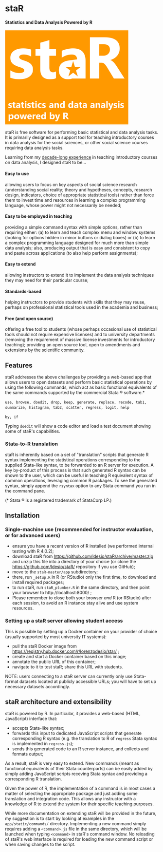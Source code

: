 # staR
#### Statistics and Data Analysis Powered by R

![staR - Statistics and Data Analysis powered by R](app/static/logo_splash_small.png)

staR is free software for performing basic statistical and data analysis tasks. It is primarily designed as a support tool for teaching introductory courses in data analysis for the social sciences, or other social science courses requiring data analysis tasks.

Learning from my [decade-long experience](http://docenti.luiss.it/desio/) in teaching introductory courses on data analysis, I designed staR to be...

#### Easy to use
allowing users to focus on key aspects of social science research (understanding social reality; theory and hypotheses, concepts, research design, indicators, choice of appropriate statistical tools) rather than force them to invest time and resources in learning a complex programming language, whose power might not necessarily be needed;
#### Easy to be employed in teaching
providing a simple command syntax with simple options, rather than requiring either: (a) to learn and teach complex menu and window systems (looking for options hidden in minor buttons or dialog boxes) or (b) to learn a complex programming language designed for much more than simple data analysis;
also, producing output that is easy and consistent to copy and paste across applications (to also help perform assignments);
#### Easy to extend
allowing instructors to extend it to implement the data analysis techniques they may need for their particular course;
#### Standards-based
helping instructors to provide students with skills that they may reuse, perhaps on professional statistical tools used in the academia and business;
#### Free (and open source)
offering a free tool to students (whose perhaps occasional use of statistical tools should not require expensive licenses) and to university departments (removing the requirement of massive license investments for introductory teaching);
providing an open source tool, open to amendments and extensions by the scientific community.

## Features
staR addresses the above challenges by providing a web-based app that allows users to open datasets and perform basic statistical operations by using the following commands, which act as basic functional equivalents of the same commands supported by the commercial Stata ® software.*

`use, browse, doedit, drop, keep, generate, replace, recode, tab1, summarize, histogram, tab2, scatter, regress, logit, help`

`by, if`

Typing `doedit` will show a code editor and load a test document showing some of staR's capabilities.

### Stata-to-R translation
staR is inherently based on a set of "translation" scripts that generate R syntax implementing the statistical operations corresponding to the supplied Stata-like syntax, to be forwarded to an R server for execution.
A key by-product of this process is that such generated R syntax can be shown to the user, which can be useful in teaching R equivalent syntax of common operations, leveraging common R packages.
To see the generated syntax, simply append the `rsyntax` option to any Stata command you run in the command pane.

(* Stata ® is a registered trademark of StataCorp LP.)

## Installation

### Single-machine use (recommended for instructor evaluation, or for advanced users)

* ensure you have a recent version of R installed (we performed internal testing with R 4.0.2);
* download staR from https://github.com/ldesio/staR/archive/master.zip and unzip this file into a directory of your choice
(or clone the https://github.com/ldesio/staR/ repository if you use GitHub);
* move to the `staR-master/app` subdirectory;
* there, run `_setup.R` in R (or RStudio) only the first time, to download and install required packages;
* to run staR, run `staR_plumber.R` in the same directory, and then point your browser to http://localhost:8000/ ;
* Please remember to close both your browser *and* R (or RStudio) after each session, to avoid an R instance stay alive and use system resources.

### Setting up a staR server allowing student access

This is possible by setting up a Docker container on your provider of choice (usually supported by most university IT systems):
* pull the staR Docker image from https://registry.hub.docker.com/r/lorenzodesio/star/ ;
* create and start a Docker container based on this image;
* annotate the public URL of this container;
* navigate to it to test staR; share this URL with students.

NOTE: users connecting to a staR server can currently only use Stata-format datasets located at publicly accessible URLs; you will have to set up necessary datasets accordingly.

## staR architecture and extensibility
staR is powered by R. In particular, it provides a web-based (HTML, JavaScript) interface that:

* accepts Stata-like syntax;
* forwards this input to dedicated JavaScript scripts that generate corresponding R syntax (e.g. the translation to R of `regress` Stata syntax is implemented in `regress.js`);
* sends this generated code to an R server instance, and collects and formats output;

As a result, staR is very easy to extend. New commands (meant as functional equivalents of their Stata counterparts) can be easily added by simply adding JavaScript scripts receving Stata syntax and providing a corresponding R translation.

Given the power of R, the implementation of a command is in most cases a matter of selecting the appropriate package and just adding some translation and integration code. This allows any instructor with a knowledge of R to extend the system for their specific teaching purposes.

While more documentation on extending staR will be provided in the future, my suggestion is to start by looking at examples in the `app/static/commands/` directory. Implementing a new command simply requires adding a `<command>.js` file in the same directory, which will be launched when typing `<command>` in staR's command window. No reloading of staR's web interface is required for loading the new command script or when saving changes to the script.
